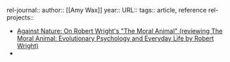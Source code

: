 rel-journal::
author:: [[Amy Wax]]
year::
URL::
tags:: article, reference
rel-projects::



- [Against Nature: On Robert Wright's "The Moral Animal" (reviewing The Moral Animal: Evolutionary Psychology and Everyday Life by Robert Wright)](https://chicagounbound.uchicago.edu/cgi/viewcontent.cgi?article=4910&context=uclrev)
-
